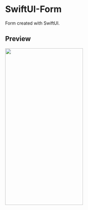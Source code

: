 # SwiftUI-Form
Form created with SwiftUI.

## Preview

<img src="https://github.com/CanerCagri/Github-Followers-App/assets/99286902/727d3c58-ce01-492c-b15c-29504cce9d49" width="250" height="500"/>
